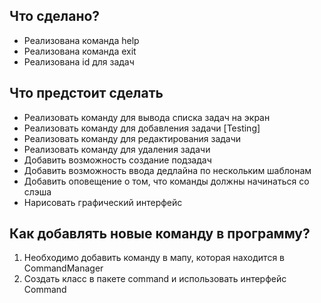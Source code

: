 ## Что сделано?
- Реализована команда help
- Реализована команда exit
- Реализована id для задач

## Что предстоит сделать
- Реализовать команду для вывода списка задач на экран
- Реализовать команду для добавления задачи [Testing]
- Реализовать команду для редактирования задачи
- Реализовать команду для удаления задачи
- Добавить возможность создание подзадач
- Добавить возможность ввода дедлайна по нескольким шаблонам
- Добавить оповещение о том, что команды должны начинаться со слэша
- Нарисовать графический интерфейс

## Как добавлять новые команду в программу?
1. Необходимо добавить команду в мапу, которая находится в CommandManager
2. Создать класс в пакете command и использовать интерфейс Command
